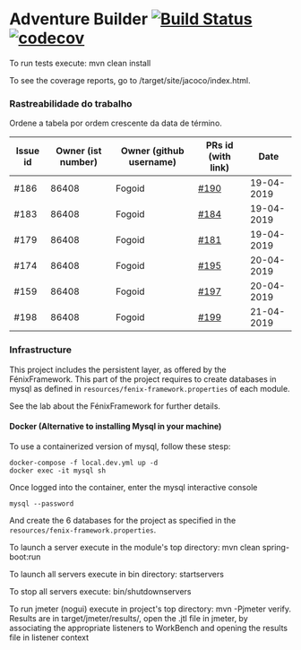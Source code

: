 # Adventure Builder [![Build Status](https://travis-ci.com/tecnico-softeng/es19al_04-project.svg?token=xDPBAaQ2epnFt9PRstYY&branch=develop)](https://travis-ci.com/tecnico-softeng/es19al_04-project)[![codecov](https://codecov.io/gh/tecnico-softeng/es19al_04-project/branch/develop/graph/badge.svg?token=kiZWzYgqEC)](https://codecov.io/gh/tecnico-softeng/es19al_04-project)


To run tests execute: mvn clean install

To see the coverage reports, go to <module name>/target/site/jacoco/index.html.

### Rastreabilidade do trabalho

Ordene a tabela por ordem crescente da data de término.

|   Issue id | Owner (ist number) | Owner (github username) | PRs id (with link)  |            Date    |  
| ---------- | -------------------| ----------------------- | ------------------- | ------------------ |
|    #186    | 86408              | Fogoid                  | [#190](https://github.com/tecnico-softeng/es19al_04-project/pull/190)                | 19-04-2019         |
|    #183    | 86408              | Fogoid                  | [#184](https://github.com/tecnico-softeng/es19al_04-project/pull/184)                | 19-04-2019         |
|    #179    | 86408              | Fogoid                  | [#181](https://github.com/tecnico-softeng/es19al_04-project/pull/181)                | 19-04-2019         |
|    #174    | 86408              | Fogoid                  | [#195](https://github.com/tecnico-softeng/es19al_04-project/pull/195)                | 20-04-2019         |
|    #159    | 86408              | Fogoid                  | [#197](https://github.com/tecnico-softeng/es19al_04-project/pull/197)                | 20-04-2019         |
|    #198    | 86408              | Fogoid                  | [#199](https://github.com/tecnico-softeng/es19al_04-project/pull/199)                | 21-04-2019         |

### Infrastructure

This project includes the persistent layer, as offered by the FénixFramework.
This part of the project requires to create databases in mysql as defined in `resources/fenix-framework.properties` of each module.

See the lab about the FénixFramework for further details.

#### Docker (Alternative to installing Mysql in your machine)

To use a containerized version of mysql, follow these stesp:

```
docker-compose -f local.dev.yml up -d
docker exec -it mysql sh
```

Once logged into the container, enter the mysql interactive console

```
mysql --password
```

And create the 6 databases for the project as specified in
the `resources/fenix-framework.properties`.

To launch a server execute in the module's top directory: mvn clean spring-boot:run

To launch all servers execute in bin directory: startservers

To stop all servers execute: bin/shutdownservers

To run jmeter (nogui) execute in project's top directory: mvn -Pjmeter verify. Results are in target/jmeter/results/, open the .jtl file in jmeter, by associating the appropriate listeners to WorkBench and opening the results file in listener context
